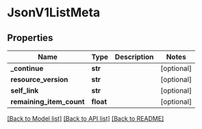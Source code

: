 # JsonV1ListMeta


## Properties
Name | Type | Description | Notes
------------ | ------------- | ------------- | -------------
**_continue** | **str** |  | [optional] 
**resource_version** | **str** |  | [optional] 
**self_link** | **str** |  | [optional] 
**remaining_item_count** | **float** |  | [optional] 

[[Back to Model list]](../README.md#documentation-for-models) [[Back to API list]](../README.md#documentation-for-api-endpoints) [[Back to README]](../README.md)


